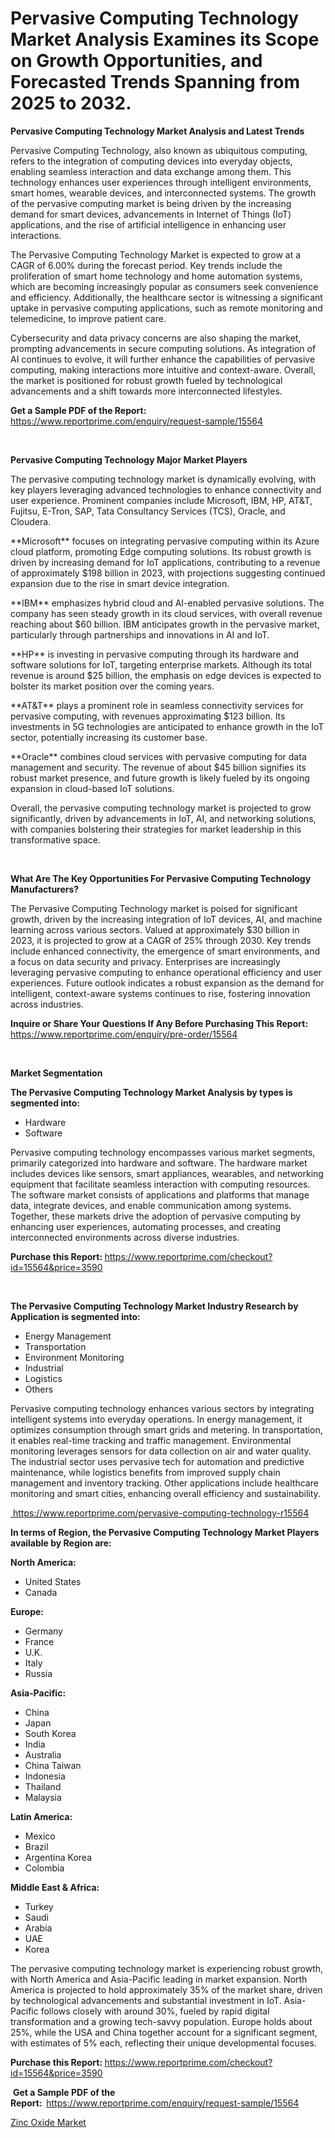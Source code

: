 <p><h1>Pervasive Computing Technology Market Analysis Examines its Scope on Growth Opportunities, and Forecasted Trends Spanning from 2025 to 2032.</h1></p><p><strong>Pervasive Computing Technology Market Analysis and Latest Trends</strong></p>
<p><p>Pervasive Computing Technology, also known as ubiquitous computing, refers to the integration of computing devices into everyday objects, enabling seamless interaction and data exchange among them. This technology enhances user experiences through intelligent environments, smart homes, wearable devices, and interconnected systems. The growth of the pervasive computing market is being driven by the increasing demand for smart devices, advancements in Internet of Things (IoT) applications, and the rise of artificial intelligence in enhancing user interactions.</p><p>The Pervasive Computing Technology Market is expected to grow at a CAGR of 6.00% during the forecast period. Key trends include the proliferation of smart home technology and home automation systems, which are becoming increasingly popular as consumers seek convenience and efficiency. Additionally, the healthcare sector is witnessing a significant uptake in pervasive computing applications, such as remote monitoring and telemedicine, to improve patient care.</p><p>Cybersecurity and data privacy concerns are also shaping the market, prompting advancements in secure computing solutions. As integration of AI continues to evolve, it will further enhance the capabilities of pervasive computing, making interactions more intuitive and context-aware. Overall, the market is positioned for robust growth fueled by technological advancements and a shift towards more interconnected lifestyles.</p></p>
<p><strong>Get a Sample PDF of the Report:&nbsp;</strong> <a href="https://www.reportprime.com/enquiry/request-sample/15564?utm_campaign=2939&utm_medium=2&utm_source=Github&utm_content=ia&utm_term=20032025&utm_id=pervasive-computing-technology">https://www.reportprime.com/enquiry/request-sample/15564</a></p>
<p>&nbsp;</p>
<p><strong>Pervasive Computing Technology Major Market Players</strong></p>
<p><p>The pervasive computing technology market is dynamically evolving, with key players leveraging advanced technologies to enhance connectivity and user experience. Prominent companies include Microsoft, IBM, HP, AT&T, Fujitsu, E-Tron, SAP, Tata Consultancy Services (TCS), Oracle, and Cloudera.</p><p>**Microsoft** focuses on integrating pervasive computing within its Azure cloud platform, promoting Edge computing solutions. Its robust growth is driven by increasing demand for IoT applications, contributing to a revenue of approximately $198 billion in 2023, with projections suggesting continued expansion due to the rise in smart device integration.</p><p>**IBM** emphasizes hybrid cloud and AI-enabled pervasive solutions. The company has seen steady growth in its cloud services, with overall revenue reaching about $60 billion. IBM anticipates growth in the pervasive market, particularly through partnerships and innovations in AI and IoT.</p><p>**HP** is investing in pervasive computing through its hardware and software solutions for IoT, targeting enterprise markets. Although its total revenue is around $25 billion, the emphasis on edge devices is expected to bolster its market position over the coming years.</p><p>**AT&T** plays a prominent role in seamless connectivity services for pervasive computing, with revenues approximating $123 billion. Its investments in 5G technologies are anticipated to enhance growth in the IoT sector, potentially increasing its customer base.</p><p>**Oracle** combines cloud services with pervasive computing for data management and security. The revenue of about $45 billion signifies its robust market presence, and future growth is likely fueled by its ongoing expansion in cloud-based IoT solutions.</p><p>Overall, the pervasive computing technology market is projected to grow significantly, driven by advancements in IoT, AI, and networking solutions, with companies bolstering their strategies for market leadership in this transformative space.</p></p>
<p>&nbsp;</p>
<p><strong>What Are The Key Opportunities For Pervasive Computing Technology Manufacturers?</strong></p>
<p><p>The Pervasive Computing Technology market is poised for significant growth, driven by the increasing integration of IoT devices, AI, and machine learning across various sectors. Valued at approximately $30 billion in 2023, it is projected to grow at a CAGR of 25% through 2030. Key trends include enhanced connectivity, the emergence of smart environments, and a focus on data security and privacy. Enterprises are increasingly leveraging pervasive computing to enhance operational efficiency and user experiences. Future outlook indicates a robust expansion as the demand for intelligent, context-aware systems continues to rise, fostering innovation across industries.</p></p>
<p><strong>Inquire or Share Your Questions If Any Before Purchasing This Report:</strong> <a href="https://www.reportprime.com/enquiry/pre-order/15564?utm_campaign=2939&utm_medium=2&utm_source=Github&utm_content=ia&utm_term=20032025&utm_id=pervasive-computing-technology">https://www.reportprime.com/enquiry/pre-order/15564</a></p>
<p>&nbsp;</p>
<p><strong>Market Segmentation</strong></p>
<p><strong>The Pervasive Computing Technology Market Analysis by types is segmented into:</strong></p>
<p><ul><li>Hardware</li><li>Software</li></ul></p>
<p><p>Pervasive computing technology encompasses various market segments, primarily categorized into hardware and software. The hardware market includes devices like sensors, smart appliances, wearables, and networking equipment that facilitate seamless interaction with computing resources. The software market consists of applications and platforms that manage data, integrate devices, and enable communication among systems. Together, these markets drive the adoption of pervasive computing by enhancing user experiences, automating processes, and creating interconnected environments across diverse industries.</p></p>
<p><strong>Purchase this Report:&nbsp;</strong><a href="https://www.reportprime.com/checkout?id=15564&price=3590&utm_campaign=2939&utm_medium=2&utm_source=Github&utm_content=ia&utm_term=20032025&utm_id=pervasive-computing-technology">https://www.reportprime.com/checkout?id=15564&price=3590</a></p>
<p>&nbsp;</p>
<p><strong>The Pervasive Computing Technology Market Industry Research by Application is segmented into:</strong></p>
<p><ul><li>Energy Management</li><li>Transportation</li><li>Environment Monitoring</li><li>Industrial</li><li>Logistics</li><li>Others</li></ul></p>
<p><p>Pervasive computing technology enhances various sectors by integrating intelligent systems into everyday operations. In energy management, it optimizes consumption through smart grids and metering. In transportation, it enables real-time tracking and traffic management. Environmental monitoring leverages sensors for data collection on air and water quality. The industrial sector uses pervasive tech for automation and predictive maintenance, while logistics benefits from improved supply chain management and inventory tracking. Other applications include healthcare monitoring and smart cities, enhancing overall efficiency and sustainability.</p></p>
<p><a href="https://www.reportprime.com/pervasive-computing-technology-r15564?utm_campaign=2939&utm_medium=2&utm_source=Github&utm_content=ia&utm_term=20032025&utm_id=pervasive-computing-technology">&nbsp;https://www.reportprime.com/pervasive-computing-technology-r15564</a></p>
<p><strong>In terms of Region, the Pervasive Computing Technology Market Players available by Region are:</strong></p>
<p>
    <p> <strong> North America: </strong>
        <ul>
            <li>United States</li>
            <li>Canada</li>
        </ul>
        </p> 
    <p> <strong> Europe: </strong>
        <ul>
            <li>Germany</li>
            <li>France</li>
            <li>U.K.</li>
            <li>Italy</li>
            <li>Russia</li>
        </ul>
        </p> 
    <p> <strong> Asia-Pacific: </strong>
        <ul>
            <li>China</li>
            <li>Japan</li>
            <li>South Korea</li>
            <li>India</li>
            <li>Australia</li>
            <li>China Taiwan</li>
            <li>Indonesia</li>
            <li>Thailand</li>
            <li>Malaysia</li>
        </ul>
        </p> 
    <p> <strong> Latin America: </strong>
        <ul>
            <li>Mexico</li>
            <li>Brazil</li>
            <li>Argentina Korea</li>
            <li>Colombia</li>
        </ul>
        </p> 
    <p> <strong> Middle East & Africa: </strong>
        <ul>
            <li>Turkey</li>
            <li>Saudi</li>
            <li>Arabia</li>
            <li>UAE</li>
            <li>Korea</li>
        </ul>
    </p>
    </p>
<p><p>The pervasive computing technology market is experiencing robust growth, with North America and Asia-Pacific leading in market expansion. North America is projected to hold approximately 35% of the market share, driven by technological advancements and substantial investment in IoT. Asia-Pacific follows closely with around 30%, fueled by rapid digital transformation and a growing tech-savvy population. Europe holds about 25%, while the USA and China together account for a significant segment, with estimates of 5% each, reflecting their unique developmental focuses.</p></p>
<p><strong>Purchase this Report: </strong><a href="https://www.reportprime.com/checkout?id=15564&price=3590&utm_campaign=2939&utm_medium=2&utm_source=Github&utm_content=ia&utm_term=20032025&utm_id=pervasive-computing-technology">https://www.reportprime.com/checkout?id=15564&price=3590</a></p>
<p>&nbsp;<strong>Get a Sample PDF of the Report:&nbsp;&nbsp;</strong><a href="https://www.reportprime.com/enquiry/request-sample/15564?utm_campaign=2939&utm_medium=2&utm_source=Github&utm_content=ia&utm_term=20032025&utm_id=pervasive-computing-technology">https://www.reportprime.com/enquiry/request-sample/15564</a></p>
<p><strong></strong></p>
<p><p><a href="https://github.com/tentandyik/Market-Research-Report-List-1/blob/main/zinc-oxide-market.md?utm_campaign=2939&utm_medium=2&utm_source=Github&utm_content=ia&utm_term=20032025&utm_id=pervasive-computing-technology">Zinc Oxide Market</a></p></p>